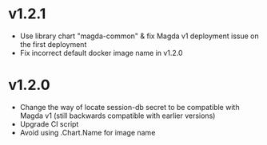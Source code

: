 # v1.2.1

- Use library chart "magda-common" & fix Magda v1 deployment issue on the first deployment
- Fix incorrect default docker image name in v1.2.0

# v1.2.0

- Change the way of locate session-db secret to be compatible with Magda v1 (still backwards compatible with earlier versions)
- Upgrade CI script
- Avoid using .Chart.Name for image name 